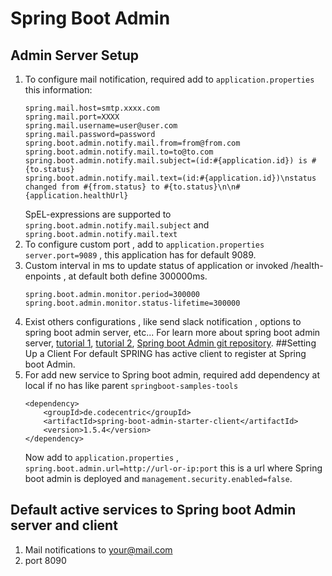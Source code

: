 # Spring Boot Admin
## Admin Server Setup
1. To configure mail notification, required add to `application.properties` this information:
    ```
    spring.mail.host=smtp.xxxx.com
    spring.mail.port=XXXX
    spring.mail.username=user@user.com
    spring.mail.password=password
    spring.boot.admin.notify.mail.from=from@from.com
    spring.boot.admin.notify.mail.to=to@to.com
    spring.boot.admin.notify.mail.subject=(id:#{application.id}) is #{to.status}
    spring.boot.admin.notify.mail.text=(id:#{application.id})\nstatus changed from #{from.status} to #{to.status}\n\n#{application.healthUrl}
    
    ```
    SpEL-expressions are supported to `spring.boot.admin.notify.mail.subject` and `spring.boot.admin.notify.mail.text`
2. To configure custom port , add to `application.properties` `server.port=9089` , this application has for default 9089.
3. Custom interval in ms to update status of application or invoked /health-enpoints , at default both define 300000ms.
    ```
    spring.boot.admin.monitor.period=300000
    spring.boot.admin.monitor.status-lifetime=300000
    ```
4. Exist others configurations , like send slack notification , options to spring boot admin server, etc... For learn more about 
spring boot admin server, [tutorial 1](http://codecentric.github.io/spring-boot-admin/1.5.5/#getting-started),
[tutorial 2](http://www.baeldung.com/spring-boot-admin), [Spring boot Admin git repository](https://github.com/codecentric/spring-boot-admin).
##Setting Up a Client
 For default SPRING has active client to register at Spring boot Admin. 
 1. For add new service to Spring boot admin, required add dependency at local if no has like parent `springboot-samples-tools`
     ```
     <dependency>
         <groupId>de.codecentric</groupId>
         <artifactId>spring-boot-admin-starter-client</artifactId>
         <version>1.5.4</version>
     </dependency>
     ```
     Now add to `application.properties` , `spring.boot.admin.url=http://url-or-ip:port` this is a url where 
     Spring boot admin is deployed and `management.security.enabled=false`.
     
     
## Default active services to Spring boot Admin server and client
1. Mail notifications to your@mail.com
2. port 8090
 